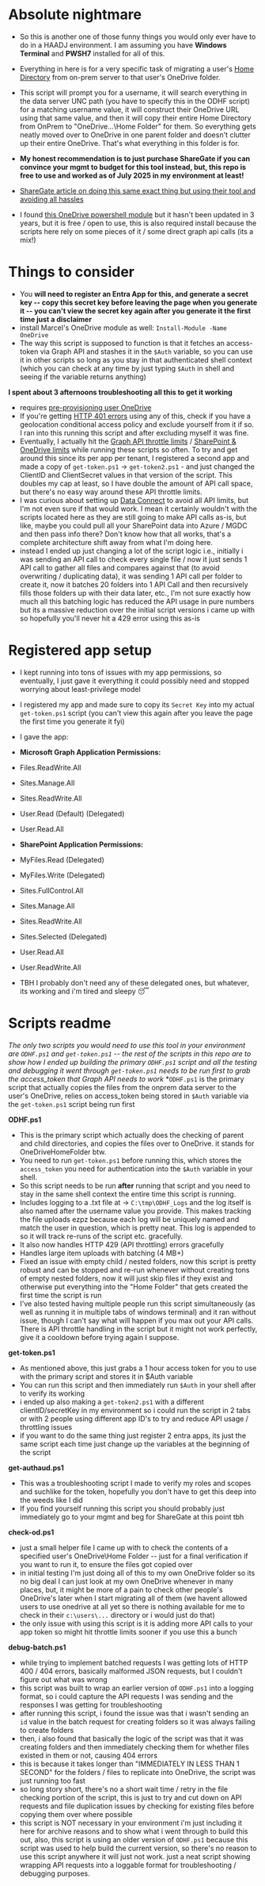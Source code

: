 # Absolute nightmare

* So this is another one of those funny things you would only ever have to do in a HAADJ environment. I am assuming you have **Windows Terminal** and **PWSH7** installed for all of this.
* Everything in here is for a very specific task of migrating a user's [Home Directory](https://learn.microsoft.com/en-us/windows/win32/adschema/a-homedirectory) from on-prem server to that user's OneDrive folder.
* This script will prompt you for a username, it will search everything in the data server UNC path (you have to specify this in the ODHF script) for a matching username value, it will construct their OneDrive URL using that same value, and then it will copy their entire Home Directory from OnPrem to "OneDrive...\Home Folder" for them. So everything gets neatly moved over to OneDrive in one parent folder and doesn't clutter up their entire OneDrive. That's what everything in this folder is for.

* **My honest recommendation is to just purchase ShareGate if you can convince your mgmt to budget for this tool instead, but, this repo is free to use and worked as of July 2025 in my environment at least!**
* [ShareGate article on doing this same exact thing but using their tool and avoiding all hassles](https://help.sharegate.com/en/articles/10236383-import-from-file-share-to-onedrive-for-business-with-powershell)

* I found [this OneDrive powershell module](https://github.com/MarcelMeurer/PowerShellGallery-OneDrive) but it hasn't been updated in 3 years, but it is free / open to use, this is also required install because the scripts here rely on some pieces of it / some direct graph api calls (its a mix!)

# Things to consider

* You **will need to register an Entra App for this, and generate a secret key -- copy this secret key before leaving the page when you generate it -- you can't view the secret key again after you generate it the first time just a disclaimer**
* install Marcel's OneDrive module as well: `Install-Module -Name OneDrive`
* The way this script is supposed to function is that it fetches an access-token via Graph API and stashes it in the `$Auth` variable, so you can use it in other scripts so long as you stay in that authenticated shell context (which you can check at any time by just typing `$Auth` in shell and seeing if the variable returns anything)

**I spent about 3 afternoons troubleshooting all this to get it working**

* requires [pre-provisioning user OneDrive](https://learn.microsoft.com/en-us/sharepoint/pre-provision-accounts)
* If you're getting [HTTP 401 errors](https://learn.microsoft.com/en-us/troubleshoot/sharepoint/lists-and-libraries/401-error-when-using-graph-api-to-access-data) using any of this, check if you have a geolocation conditional access policy and exclude yourself from it if so. I ran into this running this script and after excluding myself it was fine.
* Eventually, I actually hit the [Graph API throttle limits](https://learn.microsoft.com/en-us/graph/throttling-limits) / [SharePoint & OneDrive limits](https://learn.microsoft.com/en-us/sharepoint/dev/general-development/how-to-avoid-getting-throttled-or-blocked-in-sharepoint-online) while running these scripts so often. To try and get around this since its per app per tenant, I registered a second app and made a copy of `get-token.ps1` -> `get-token2.ps1` - and just changed the ClientID and ClientSecret values in that version of the script. This doubles my cap at least, so I have double the amount of API call space, but there's no easy way around these API throttle limits.
* I was curious about setting up [Data Connect](https://learn.microsoft.com/en-us/graph/data-connect-concept-overview) to avoid all API limits, but I'm not even sure if that would work. I mean it certainly wouldn't with the scripts located here as they are still going to make API calls as-is, but like, maybe you could pull all your SharePoint data into Azure / MGDC and then pass info there? Don't know how that all works, that's a complete architecture shift away from what I'm doing here.
* instead I ended up just changing a lot of the script logic i.e., initially i was sending an API call to check every single file / now it just sends 1 API call to gather all files and compares against that (to avoid overwriting / duplicating data), it was sending 1 API call per folder to create it, now it batches 20 folders into 1 API Call and then recursively fills those folders up with their data later, etc., I'm not sure exactly how much all this batching logic has reduced the API usage in pure numbers but its a massive reduction over the initial script versions i came up with so hopefully you'll never hit a 429 error using this as-is

# Registered app setup

* I kept running into tons of issues with my app permissions, so eventually, I just gave it everything it could possibly need and stopped worrying about least-privilege model
* I registered my app and made sure to copy its `Secret Key` into my actual `get-token.ps1` script (you can't view this again after you leave the page the first time you generate it fyi)
* I gave the app:

* **Microsoft Graph Application Permissions:**
* Files.ReadWrite.All
* Sites.Manage.All
* Sites.ReadWrite.All
* User.Read (Default) (Delegated)
* User.Read.All

* **SharePoint Application Permissions:**
* MyFiles.Read (Delegated)
* MyFiles.Write (Delegated)
* Sites.FullControl.All
* Sites.Manage.All
* Sites.ReadWrite.All
* Sites.Selected (Delegated)
* User.Read.All
* User.ReadWrite.All

* TBH I probably don't need any of these delegated ones, but whatever, its working and i'm tired and sleepy 😴

# Scripts readme

*The only two scripts you would need to use this tool in your environment are `ODHF.ps1` and `get-token.ps1` -- the rest of the scripts in this repo are to show how I ended up building the primary `ODHF.ps1` script and all the testing and debugging it went through*
*`get-token.ps1` needs to be run first to grab the access_token that Graph API needs to work*
*`ODHF.ps1` is the primary script that actually copies the files from the onprem data server to the user's OneDrive, relies on access_token being stored in `$Auth` variable via the `get-token.ps1` script being run first

**ODHF.ps1**
* This is the primary script which actually does the checking of parent and child directories, and copies the files over to OneDrive. it stands for OneDriveHomeFolder btw.
* You need to run `get-token.ps1` before running this, which stores the `access_token` you need for authentication into the `$Auth` variable in your shell.
* So this script needs to be run **after** running that script and you need to stay in the same shell context the entire time this script is running.
* Includes logging to a .txt file at -> `C:\tmp\ODHF_Logs` and the log itself is also named after the username value you provide. This makes tracking the file uploads ezpz because each log will be uniquely named and match the user in question, which is pretty neat. This log is appended to so it will track re-runs of the script etc. gracefully.
* It also now handles HTTP 429 (API throttling) errors gracefully
* Handles large item uploads with batching (4 MB+)
* Fixed an issue with empty child / nested folders, now this script is pretty robust and can be stopped and re-run whenever without creating tons of empty nested folders, now it will just skip files if they exist and otherwise put everything into the "Home Folder" that gets created the first time the script is run
* I've also tested having multiple people run this script simultaneously (as well as running it in multiple tabs of windows terminal) and it ran without issue, though I can't say what will happen if you max out your API calls. There is API throttle handling in the script but it might not work perfectly, give it a cooldown before trying again I suppose.

**get-token.ps1**
* As mentioned above, this just grabs a 1 hour access token for you to use with the primary script and stores it in $Auth variable
* You can run this script and then immediately run `$Auth` in your shell after to verify its working
* i ended up also making a `get-token2.ps1` with a different clientID/secretKey in my environment so i could run the script in 2 tabs or with 2 people using different app ID's to try and reduce API usage / throttling issues
* if you want to do the same thing just register 2 entra apps, its just the same script each time just change up the variables at the beginning of the script

**get-authaud.ps1**
* This was a troubleshooting script I made to verify my roles and scopes and suchlike for the token, hopefully you don't have to get this deep into the weeds like I did
* If you find yourself running this script you should probably just immediately go to your mgmt and beg for ShareGate at this point tbh

**check-od.ps1**
* just a small helper file I came up with to check the contents of a specified user's OneDrive\Home Folder -- just for a final verification if you want to run it, to ensure the files got copied over
* in initial testing I'm just doing all of this to my own OneDrive folder so its no big deal I can just look at my own OneDrive whenever in many places, but, it might be more of a pain to check other people's OneDrive's later when I start migrating all of them (we havent allowed users to use onedrive at all yet so there is nothing available for me to check in their `c:\users\...` directory or i would just do that)
* the only issue with using this script is it is adding more API calls to your app token so might hit throttle limits sooner if you use this a bunch

**debug-batch.ps1**
* while trying to implement batched requests I was getting lots of HTTP 400 / 404 errors, basically malformed JSON requests, but I couldn't figure out what was wrong
* this script was built to wrap an earlier version of `ODHF.ps1` into a logging format, so i could capture the API requests I was sending and the responses I was getting for troubleshooting
* after running this script, i found the issue was that i wasn't sending an `id` value in the batch request for creating folders so it was always failing to create folders
* then, i also found that basically the logic of the script was that it was creating folders and then immediately checking them for whether files existed in them or not, causing 404 errors
* this is because it takes longer than "IMMEDIATELY IN LESS THAN 1 SECOND" for the folders / files to replicate into OneDrive, the script was just running too fast
* so long story short, there's no a short wait time / retry in the file checking portion of the script, this is just to try and cut down on API requests and file duplication issues by checking for existing files before copying them over where possible
* this script is NOT necessary in your environment i'm just including it here for archive reasons and to show what i went through to build this out, also, this script is using an older version of `ODHF.ps1` because this script was used to help build the current version, so there's no reason to use this script anywhere it will just not work. just a neat script showing wrapping API requests into a loggable format for troubleshooting / debugging purposes.
